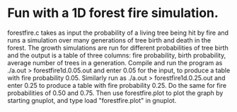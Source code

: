 # Fun with a 1D forest fire simulation.

 forestfire.c takes as input the probability of a living tree being hit by fire and runs a simulation over many generations of tree birth and death in the forest.
 The growth simulations are run for different probabilities of tree birth and the output is a table of three columns: 
 fire probability, birth probability, average number of trees in a generation. 
 Compile and run the program as ./a.out > forestfire1d.0.05.out and enter 0.05 for the input, to produce a table with fire probability 0.05. 
 Similarly run as ./a.out > forestfire1d.0.25.out and enter 0.25 to produce a table with fire probability 0.25. Do the same for fire probabilities of 0.50 and 0.75. 
 Then use forestfire.plot to plot the graph by starting gnuplot, and type load "forestfire.plot" in gnuplot.
